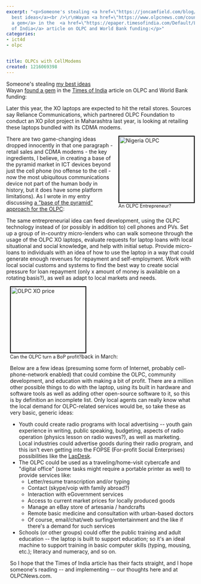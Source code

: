 ```yaml
---
excerpt: "<p>Someone's stealing <a href=\"https://joncamfield.com/blog/2008.03/rethinking_the_olpc_distributi.html\">my
  best ideas</a><br />\r\nWayan <a href=\"https://www.olpcnews.com/countries/india/retail_sales_cdma_xo_laptops.html\">found
  a gem</a> in the  <a href=\"https://epaper.timesofindia.com/Default/Layout/Includes/ET/ArtWin.asp?From=Archive&Source=Page&Skin=ET&BaseHref=ETD%2F2008%2F06%2F24&ViewMode=HTML&GZ=T&PageLabel=8&EntityId=Ar00805&AppName=1&FontSize=l1\">Times
  of India</a> article on OLPC and World Bank funding:</p>"
categories:
- ict4d
- olpc


title: OLPCs with CellModems
created: 1216069398
---
```

<p>Someone's stealing <a href="https://joncamfield.com/blog/2008.03/rethinking_the_olpc_distributi.html">my best ideas</a><br />
Wayan <a href="https://www.olpcnews.com/countries/india/retail_sales_cdma_xo_laptops.html">found a gem</a> in the  <a href="https://epaper.timesofindia.com/Default/Layout/Includes/ET/ArtWin.asp?From=Archive&Source=Page&Skin=ET&BaseHref=ETD%2F2008%2F06%2F24&ViewMode=HTML&GZ=T&PageLabel=8&EntityId=Ar00805&AppName=1&FontSize=l1">Times of India</a> article on OLPC and World Bank funding:</p>

Later this year, the XO laptops are expected to hit the retail stores. Sources say Reliance Communications, which partnered OLPC Foundation to conduct an XO pilot project in Maharashtra last year, is looking at retailing these laptops bundled with its CDMA modems.

<div style="float: right; margin-left: 10px; margin-bottom: 10px;"><a href="https://news.com.com/2300-1041_3-6175025-8.html?tag=ne.gall.pg"><img alt="Nigeria OLPC" src="https://www.olpcnews.com/images/olpnc-school.jpg" style="border: 2px solid rgb(0, 0, 0); width: 200px; height: 176px;"></a><br><span style="font-size: 0.9em; margin-top: 0px;">An OLPC Entrepreneur?</span></div>There are two game-changing ideas dropped innocently in that one paragraph - retail sales and CDMA modems - the key ingredients, I believe, in creating a base of the pyramid market in ICT devices beyond just the cell phone (no offense to the cell - now the most ubiquitous communications device not part of the human body in history, but it does have some platform limitations).  As I wrote in my entry discussing <a href="https://joncamfield.com/blog/2008.03/rethinking_the_olpc_distributi.html">a "base of the pyramid" approach for the OLPC</a>:

The same entrepreneurial idea can feed development, using the OLPC technology instead of (or possibly in addition to) cell phones and PVs.  Set up a group of in-country micro-lenders who can walk someone through the usage of the OLPC XO laptops, evaluate requests for laptop loans with local situational and social knowledge, and help with initial setup.  Provide micro-loans to individuals with an idea of how to use the laptop in a way that could generate enough revenues for repayment and self-employment.  Work with local social customs and systems to find the best way to create social pressure for loan repayment (only x amount of money is available on a rotating basis?), as well as adapt to local markets and needs. 

<div style="float: right; margin-left: 10px; margin-bottom: 5px;"><a href="https://www.flickr.com/photos/9618247@N06/698162673/"><img src="https://www.olpcnews.com/images/188-olpc.jpg" style="border: 2px solid rgb(0, 0, 0); width: 200px; height: 175px;" alt="OLPC XO price"></a><br><span style="font-size: 0.9em; margin-top: 0px;">Can the OLPC turn a BoP profit?</span></divSo the technology is powerful when you combine the pieces of the rugged and portable XO laptop, off-grid power capabilities, and a cell-network Internet connection.  The only piece lacking is the business model to repay the loan for the laptop, modem/power marginal costs, and make a living, but in a few minutes I was able to come up with the list below <a href="https://joncamfield.com/blog/2008.03/rethinking_the_olpc_distributi.html">back in March</a>:


Below are a few ideas (presuming some form of Internet, probably cell-phone-network enabled) that could combine the OLPC, community development, and education with making a bit of profit. There are a million other possible things to do with the laptop, using its built in hardware and software tools as well as adding other open-source software to it, so this is by definition an incomplete list.  Only local agents can really know what the local demand for OLPC-related services would be, so take these as very basic, generic ideas:

<ul><li>Youth could create radio programs with local advertising -- youth gain experience in writing, public speaking, budgeting, aspects of radio operation (physics lesson on radio waves?), as well as marketing.  Local industries could advertise goods during their radio program, and this isn't even getting into the FOPSE (For-profit Social Enterprises) possibilities like the <a href="https://www.nextbillion.net/blogs/2008/02/28/the-truth-about-lapdesk-a-south-african-fopse-an-interview-with-dan-isenberg-hbs-professor" target="_blank">LapDesk</a>.</li><li>The OLPC could be used as a traveling/home-visit cybercafe and "digital office" (some tasks might require a portable printer as well) to provide services like:<ul><li>Letter/resume transcription and/or typing</li><li>Contact (skype/voip with family abroad?)</li><li>Interaction with eGovernment services</li><li>Access to current market prices for locally produced goods</li><li>Manage an eBay store of artesania / handcrafts</li><li>Remote basic medicine and consultation with urban-based doctors</li><li>Of course, email/chat/web surfing/entertainment and the like if there's a demand for such services</li></ul></li><li>Schools (or other groups) could offer the public training and adult education -- the laptop is built to support education; so it's an ideal machine to support training in basic computer skills (typing, mousing, etc.); literacy and numeracy, and so on.</li></ul>


<p>So I hope that the Times of India article has their facts straight, and I hope someone's reading -- and implementing -- our thoughts here and at OLPCNews.com.  </p>
